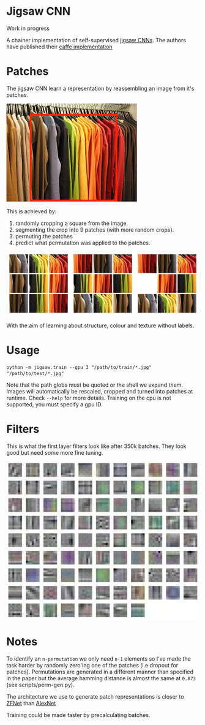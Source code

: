 # Jigsaw CNN

Work in progress

A chainer implementation of self-supervised [jigsaw CNNs](https://arxiv.org/abs/1603.09246). The authors have published their [caffe implementation](https://github.com/MehdiNoroozi/JigsawPuzzleSolver)

# Patches

The jigsaw CNN learn a representation by reassembling an image from it's patches.

![Random crop](data/crop.jpg)

This is achieved by:

1. randomly cropping a square from the image.
2. segmenting the crop into 9 patches (with more random crops).
3. permuting the patches
4. predict what permutation was applied to the patches.

![Random patches](data/patches.jpg)

With the aim of learning about structure, colour and texture without labels.

# Usage

```
python -m jigsaw.train --gpu 3 "/path/to/train/*.jpg" "/path/to/test/*.jpg"
```

Note that the path globs must be quoted or the shell we expand them. Images will automatically
be rescaled, cropped and turned into patches at runtime. Check `--help` for more details. Training
on the cpu is not supported, you must specify a gpu ID. 

# Filters

This is what the first layer filters look like after 350k batches. They look good but need some
more fine tuning.

![Filters](data/filters.jpg)


# Notes

To identify an `n-permutation` we only need `n-1` elements so I've made the task harder by randomly zero'ing one of the patches (i.e dropout for patches). Permutations are generated in a different manner than specified in the paper but the average hamming distance is almost the same at `0.873` (see scripts/perm-gen.py).

The architecture we use to generate patch representations is closer to
[ZFNet](https://arxiv.org/pdf/1311.2901v3) than
[AlexNet](https://papers.nips.cc/paper/4824-imagenet-classification-with-deep-convolutional-neural-networks.pdf)

Training could be made faster by precalculating batches. 
